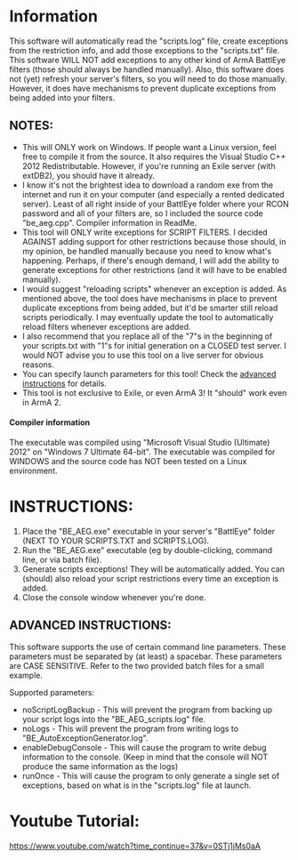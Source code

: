 
# Information

This software will automatically read the "scripts.log" file, create exceptions from the restriction info, and add those exceptions to the "scripts.txt" file.
This software WILL NOT add exceptions to any other kind of ArmA BattlEye filters (those should always be handled manually).
Also, this software does not (yet) refresh your server's filters, so you will need to do those manually. However, it does have mechanisms to prevent duplicate exceptions from being added into your filters.


## NOTES:
* This will ONLY work on Windows. If people want a Linux version, feel free to compile it from the source. It also requires the Visual Studio C++ 2012 Redistributable. However, if you're running an Exile server (with extDB2), you should have it already.
* I know it's not the brightest idea to download a random exe from the internet and run it on your computer (and especially a rented dedicated server). Least of all right inside of your BattlEye folder where your RCON password and all of your filters are, so I included the source code "be_aeg.cpp". Compiler information in ReadMe.
* This tool will ONLY write exceptions for SCRIPT FILTERS. I decided AGAINST adding support for other restrictions because those should, in my opinion, be handled manually because you need to know what's happening. Perhaps, if there's enough demand, I will add the ability to generate exceptions for other restrictions (and it will have to be enabled manually).
* I would suggest "reloading scripts" whenever an exception is added. As mentioned above, the tool does have mechanisms in place to prevent duplicate exceptions from being added, but it'd be smarter still reload scripts periodically. I may eventually update the tool to automatically reload filters whenever exceptions are added.
* I also recommend that you replace all of the "7"s in the beginning of your scripts.txt with "1"s for initial generation on a CLOSED test server. I would NOT advise you to use this tool on a live server for obvious reasons.
* You can specify launch parameters for this tool! Check the [advanced instructions](https://github.com/eraser1/BE_AEG#advanced-instructions) for details.
* This tool is not exclusive to Exile, or even ArmA 3! It "should" work even in ArmA 2.



#### Compiler information
The executable was compiled using "Microsoft Visual Studio (Ultimate) 2012" on "Windows 7 Ultimate 64-bit". The executable was compiled for WINDOWS and the source code has NOT been tested on a Linux environment.



# INSTRUCTIONS:
1. Place the "BE_AEG.exe" executable in your server's "BattlEye" folder (NEXT TO YOUR SCRIPTS.TXT and SCRIPTS.LOG).
2. Run the "BE_AEG.exe" executable (eg by double-clicking, command line, or via batch file).
3. Generate scripts exceptions! They will be automatically added. You can (should) also reload your script restrictions every time an exception is added.
4. Close the console window whenever you're done.


## ADVANCED INSTRUCTIONS:
This software supports the use of certain command line parameters.
These parameters must be separated by (at least) a spacebar. These parameters are CASE SENSITIVE.
Refer to the two provided batch files for a small example.

Supported parameters:
* noScriptLogBackup - This will prevent the program from backing up your script logs into the "BE_AEG_scripts.log" file.
* noLogs - This will prevent the program from writing logs to "BE_AutoExceptionGenerator.log".
* enableDebugConsole - This will cause the program to write debug information to the console. (Keep in mind that the console will NOT produce the same information as the logs)
* runOnce - This will cause the program to only generate a single set of exceptions, based on what is in the "scripts.log" file at launch.



# Youtube Tutorial:
https://www.youtube.com/watch?time_continue=37&v=0STj1jMs0aA
